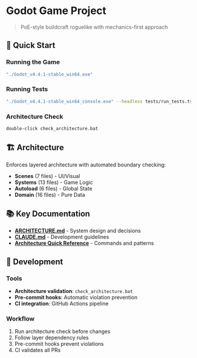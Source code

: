 # Godot Game Project

> PoE-style buildcraft roguelike with mechanics-first approach

## 🚀 Quick Start

### Running the Game
```bash
"./Godot_v4.4.1-stable_win64.exe"
```

### Running Tests
```bash
"./Godot_v4.4.1-stable_win64_console.exe" --headless tests/run_tests.tscn --quit-after 15
```

### Architecture Check
```bash
double-click check_architecture.bat
```

## 🏗️ Architecture

Enforces layered architecture with automated boundary checking:
- **Scenes** (7 files) - UI/Visual
- **Systems** (13 files) - Game Logic  
- **Autoload** (6 files) - Global State
- **Domain** (16 files) - Pure Data

## 📚 Key Documentation

- **[ARCHITECTURE.md](ARCHITECTURE.md)** - System design and decisions
- **[CLAUDE.md](CLAUDE.md)** - Development guidelines
- **[Architecture Quick Reference](docs/ARCHITECTURE_QUICK_REFERENCE.md)** - Commands and patterns

## 🔧 Development

### Tools
- **Architecture validation**: `check_architecture.bat`
- **Pre-commit hooks**: Automatic violation prevention
- **CI integration**: GitHub Actions pipeline

### Workflow
1. Run architecture check before changes
2. Follow layer dependency rules
3. Pre-commit hooks prevent violations
4. CI validates all PRs